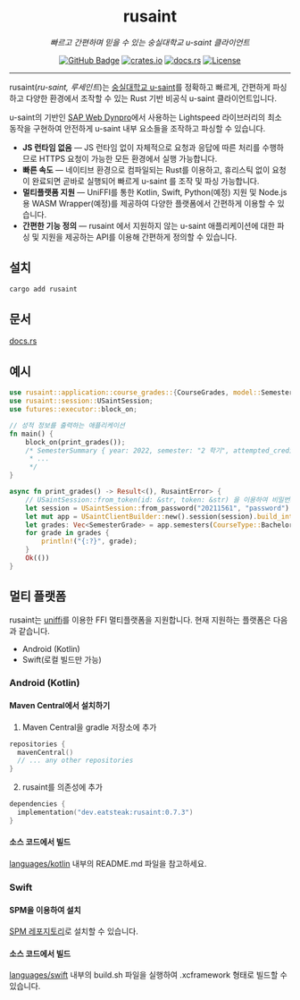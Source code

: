 <h1 align="center">rusaint</h1>
<p align="center" style="font-style: italic;">빠르고 간편하며 믿을 수 있는 숭실대학교 u-saint 클라이언트</p>
<p align="center">
    <a href="https://github.com/EATSTEAK/rusaint"><img alt="GitHub Badge" src="https://img.shields.io/badge/github-eatsteak/rusaint-8da0cb?style=for-the-badge&labelColor=555555&logo=github"></a>
    <a href="https://crates.io/crates/rusaint"><img alt="crates.io" src="https://img.shields.io/crates/v/rusaint.svg?style=for-the-badge&color=fc8d62&logo=rust"></a>
    <a href="https://docs.rs/rusaint"><img alt="docs.rs" src="https://img.shields.io/badge/docs.rs-rusaint-66c2a5?style=for-the-badge&labelColor=555555&logo=docs.rs"></a>
   <a href="https://github.com/EATSTEAK/rusaint/LICENSE.md"><img alt="License" src="https://img.shields.io/github/license/EATSTEAK/rusaint?style=for-the-badge"></a>
</p>

---

rusaint(_ru-saint, 루세인트_)는 [숭실대학교 u-saint](https://saint.ssu.ac.kr)를 정확하고 빠르게, 간편하게 파싱하고 다양한 환경에서 조작할 수 있는 Rust 기반 비공식 u-saint 클라이언트입니다.

u-saint의 기반인 [SAP Web Dynpro](https://en.wikipedia.org/wiki/Web_Dynpro)에서 사용하는 Lightspeed 라이브러리의 최소 동작을 구현하여 안전하게 u-saint 내부 요소들을 조작하고 파싱할 수 있습니다.

- **JS 런타임 없음** — JS 런타임 없이 자체적으로 요청과 응답에 따른 처리를 수행하므로 HTTPS 요청이 가능한 모든 환경에서 실행 가능합니다.
- **빠른 속도** — 네이티브 환경으로 컴파일되는 Rust를 이용하고, 휴리스틱 없이 요청이 완료되면 곧바로 실행되어 빠르게 u-saint 를 조작 및 파싱 가능합니다.
- **멀티플랫폼 지원** — UniFFI를 통한 Kotlin, Swift, Python(예정) 지원 및 Node.js 용 WASM Wrapper(예정)를 제공하여 다양한 플랫폼에서 간편하게 이용할 수 있습니다.
- **간편한 기능 정의** — rusaint 에서 지원하지 않는 u-saint 애플리케이션에 대한 파싱 및 지원을 제공하는 API를 이용해 간편하게 정의할 수 있습니다.

## 설치

```bash
cargo add rusaint
```

## 문서

[docs.rs](https://docs.rs/rusaint)


## 예시

```rust
use rusaint::application::course_grades::{CourseGrades, model::SemesterSummary};
use rusaint::session::USaintSession;
use futures::executor::block_on;

// 성적 정보를 출력하는 애플리케이션
fn main() {
    block_on(print_grades());
    /* SemesterSummary { year: 2022, semester: "2 학기", attempted_credits: 17.5, earned_credits: 17.5, pf_earned_credits: 0.5, grade_points_avarage: 4.5, grade_points_sum: 100.0, arithmetic_mean: 100.0, semester_rank: (1, 99), general_rank: (1, 99), academic_probation: false, consult: false, flunked: false }
     * ...
     */
}

async fn print_grades() -> Result<(), RusaintError> {
    // USaintSession::from_token(id: &str, token: &str) 을 이용하여 비밀번호 없이 SSO 토큰으로 로그인 할 수 있음
    let session = USaintSession::from_password("20211561", "password").await?;
    let mut app = USaintClientBuilder::new().session(session).build_into::<CourseGrades>().await?;
    let grades: Vec<SemesterGrade> = app.semesters(CourseType::Bachelor).await?;
    for grade in grades {
        println!("{:?}", grade);
    }
    Ok(())
}
```

## 멀티 플랫폼
rusaint는 [uniffi](https://github.com/mozilla/uniffi-rs)를 이용한 FFI 멀티플랫폼을 지원합니다. 현재 지원하는 플랫폼은 다음과 같습니다.

- Android (Kotlin)
- Swift(로컬 빌드만 가능)

### Android (Kotlin)

#### Maven Central에서 설치하기

1. Maven Central을 gradle 저장소에 추가

```kotlin
repositories {
  mavenCentral()
  // ... any other repositories
}
```

2. rusaint를 의존성에 추가

```kotlin
dependencies {
  implementation("dev.eatsteak:rusaint:0.7.3")
}
```

#### 소스 코드에서 빌드

[languages/kotlin](/languages/kotlin) 내부의 README.md 파일을 참고하세요.

### Swift

#### SPM을 이용하여 설치

[SPM 레포지토리](https://github.com/EATSTEAK/rusaint-ios)로 설치할 수 있습니다.

#### 소스 코드에서 빌드

[languages/swift](/languages/swift) 내부의 build.sh 파일을 실행하여 .xcframework 형태로 빌드할 수 있습니다.
  
